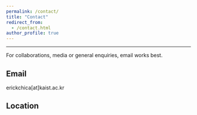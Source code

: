 ```yaml
---
permalink: /contact/
title: "Contact"
redirect_from:
  - /contact.html
author_profile: true  
---
```

<hr>

For collaborations, media or general enquiries, email works best.

## Email
erickchica[at]kaist.ac.kr

## Location